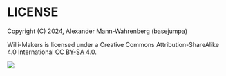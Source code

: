 # LICENSE

Copyright (C) 2024, Alexander Mann-Wahrenberg (basejumpa)

Willi-Makers is licensed under a
Creative Commons Attribution-ShareAlike 4.0 International
[CC BY-SA 4.0](http://creativecommons.org/licenses/by-sa/4.0/).

![](https://i.creativecommons.org/l/by-sa/4.0/88x31.png)
